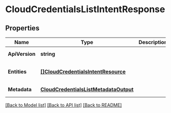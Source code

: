 # CloudCredentialsListIntentResponse

## Properties
Name | Type | Description | Notes
------------ | ------------- | ------------- | -------------
**ApiVersion** | **string** |  | [default to null]
**Entities** | [**[]CloudCredentialsIntentResource**](cloud_credentials_intent_resource.md) |  | [optional] [default to null]
**Metadata** | [**CloudCredentialsListMetadataOutput**](cloud_credentials_list_metadata_output.md) |  | [default to null]

[[Back to Model list]](../README.md#documentation-for-models) [[Back to API list]](../README.md#documentation-for-api-endpoints) [[Back to README]](../README.md)


